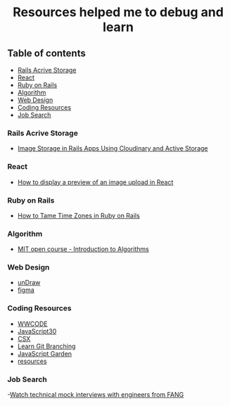<h1 align="center">Resources helped me to debug and learn</h1>


## Table of contents
- [Rails Acrive Storage](#Rails-Acrive-Storage)
- [React](#React)
- [Ruby on Rails](#Ruby-on-Rails)
- [Algorithm](#Algorithm)
- [Web Design](#Web-Design)
- [Coding Resources](#Coding-Resources)
- [Job Search](#Job-Search)

### Rails Acrive Storage

- [Image Storage in Rails Apps Using Cloudinary and Active Storage](https://hackernoon.com/image-storage-in-rails-apps-using-cloudinary-and-active-storage-9w2u3yli)

### React

- [How to display a preview of an image upload in React](https://medium.com/@650egor/react-30-day-challenge-day-2-image-upload-preview-2d534f8eaaa)

### Ruby on Rails

- [How to Tame Time Zones in Ruby on Rails](https://quipper.github.io/2016/02/12/how-to-tame-time-zones-in-ruby-on-rails.html)

### Algorithm

- [MIT open course - Introduction to Algorithms](https://ocw.mit.edu/courses/electrical-engineering-and-computer-science/6-006-introduction-to-algorithms-fall-2011/index.htm)

### Web Design

- [unDraw](https://undraw.co)
- [figma](https://www.figma.com/)

### Coding Resources

- [WWCODE](https://www.womenwhocode.com/resources)
- [JavaScript30](https://javascript30.com/)
- [CSX](https://csx.codesmith.io/login)
- [Learn Git Branching](https://learngitbranching.js.org/?demo)
- [JavaScript Garden](https://bonsaiden.github.io/JavaScript-Garden/)
- [resources](https://www.notion.so/f582f644c48f45f3b7086d1c33c665d9?v=bfeaee791f8b4aa68ad241462c94d92e)

### Job Search
-[Watch technical mock interviews with
engineers from FANG](https://interviewing.io/recordings/)